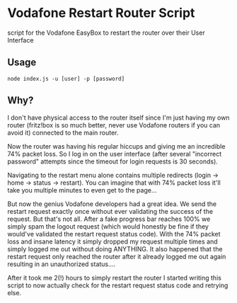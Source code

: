 # Vodafone Restart Router Script

script for the Vodafone EasyBox to restart the router over their User Interface

## Usage

`node index.js -u [user] -p [password]`

## Why?

I don't have physical access to the router itself since I'm just having my own router (fritz!box is so much better,
never use Vodafone routers if you can avoid it) connected to the main router.

Now the router was having his regular hiccups and giving me an incredible 74% packet loss.
So I log in on the user interface (after several "incorrect password" attempts since the timeout for login requests is
30 seconds).

Navigating to the restart menu alone contains multiple redirects (login -> home -> status -> restart). You can imagine
that with 74% packet loss it'll take you multiple minutes to even get to the page...

But now the genius Vodafone developers had a great idea. We send the restart request exactly once without ever
validating the success of the request.
But that's not all. After a fake progress bar reaches 100% we simply spam the logout request (which would honestly be
fine if they would've validated the restart request status code).
With the 74% packet loss and insane latency it simply dropped my request multiple times and simply logged me out without
doing ANYTHING. It also happened that the restart request only reached the router after it already logged me out again
resulting in an unauthorized status....

After it took me 2(!) hours to simply restart the router I started writing this script to now actually check for the
restart request status code and retrying else.
